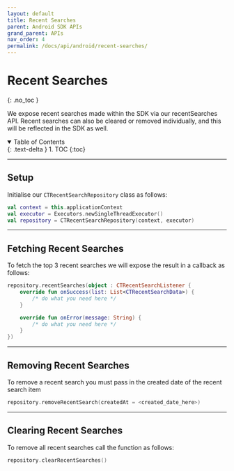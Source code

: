 ```yaml
---
layout: default
title: Recent Searches
parent: Android SDK APIs
grand_parent: APIs
nav_order: 4
permalink: /docs/api/android/recent-searches/
---
```


# Recent Searches
{: .no_toc }

We expose recent searches made within the SDK via our recentSearches API. Recent searches can also be cleared or removed individually, and this will be reflected in the SDK as well.

<details open markdown="block">
  <summary>
    Table of Contents
  </summary>
  {: .text-delta }
1. TOC
{:toc}
</details>

---

## Setup

Initialise our `CTRecentSearchRepository` class as follows:

```kotlin
val context = this.applicationContext
val executor = Executors.newSingleThreadExecutor()
val repository = CTRecentSearchRepository(context, executor)
```

---

## Fetching Recent Searches 
To fetch the top 3 recent searches we will expose the result in a callback as follows:

```kotlin
repository.recentSearches(object : CTRecentSearchListener {
    override fun onSuccess(list: List<CTRecentSearchData>) {
        /* do what you need here */
    }

    override fun onError(message: String) {
        /* do what you need here */
    }
})
```
---

## Removing Recent Searches

To remove a recent search you must pass in the created date of the recent search item

```kotlin
repository.removeRecentSearch(createdAt = <created_date_here>)
```

---

## Clearing Recent Searches

To remove all recent searches call the function as follows:

```kotlin
repository.clearRecentSearches()
```
